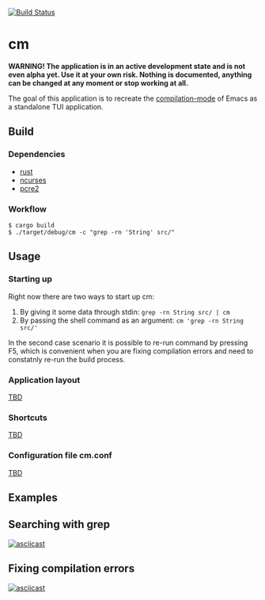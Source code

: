 [![Build Status](https://github.com/tsoding/cm/workflows/CI/badge.svg)](https://github.com/tsoding/cm/actions)

# cm

**WARNING! The application is in an active development state and is not even alpha yet. Use it at your own risk. Nothing is documented, anything can be changed at any moment or stop working at all.**

The goal of this application is to recreate the [compilation-mode] of Emacs as a standalone TUI application.

## Build

### Dependencies

- [rust](https://www.rust-lang.org/)
- [ncurses](https://invisible-island.net/ncurses/)
- [pcre2](https://www.pcre.org/)

### Workflow

```console
$ cargo build
$ ./target/debug/cm -c "grep -rn 'String' src/"
```

## Usage

### Starting up

<!-- TODO(#92): Allow the user to modify the shell command without restarting the application -->

Right now there are two ways to start up cm:
1. By giving it some data through stdin: `grep -rn String src/ | cm`
2. By passing the shell command as an argument: `cm 'grep -rn String src/'`

In the second case scenario it is possible to re-run command by pressing F5,
which is convenient when you are fixing compilation errors and need to constatnly
re-run the build process.

### Application layout

<!-- TODO(#86): Document application layout -->
[TBD](https://github.com/tsoding/cm/issues/86)

### Shortcuts

<!-- TODO(#87): Document shortcuts -->
[TBD](https://github.com/tsoding/cm/issues/87)

### Configuration file cm.conf

<!-- TODO(#45): Document config format -->
[TBD](https://github.com/tsoding/cm/issues/45)

## Examples

## Searching with grep

[![asciicast](https://asciinema.org/a/327091.svg)](https://asciinema.org/a/327091)

## Fixing compilation errors

[![asciicast](https://asciinema.org/a/337846.svg)](https://asciinema.org/a/337846)

[compilation-mode]: https://www.gnu.org/software/emacs/manual/html_node/emacs/Compilation-Mode.html
